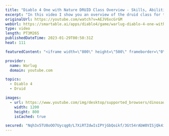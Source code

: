 ```yaml
---
title: "Diablo 4 One with Nature DRUID Class Overview - Skills, Abilities, New Mechanics! (More INFO)!"
excerpt: "In this video I show you an overview of the druid class for the upcoming open world ARPG, Diablo 4. We go over skills, abilites, ..."
originalUrl: https://youtube.com/watch?v=AEJV6xcGrGM
webUrl: https://smartable.ai/apps/diablo4/game/warlug-diablo-4-one-with-nature-druid-class-overview-skills-abilities-new-mechanics-more-info/
type: video
length: PT3M26S
publishedDateTime: 2023-01-29T00:50:31Z
heat: 111

featuredContent: "<iframe width=\"800\" height=\"500\" frameborder=\"0\" src=\"https://www.youtube.com/embed/AEJV6xcGrGM\" allow=\"accelerometer; autoplay; encrypted-media; gyroscope; picture-in-picture\" allowfullscreen></iframe>"

provider:
  name: Warlug
  domain: youtube.com

topics:
  - Diablo 4
  - Druid

images:
  - url: https://www.youtube.com/img/desktop/supported_browsers/dinosaur.png
    width: 1200
    height: 800
    isCached: true

secured: "Nqh3x5TU8oOO7Uycqg0/L7XiRTZdwIsIPYjGbQoikf/3Gt54rAbW8VISjQk4i3EmOUV+t5IswvzpHVWifqvEK+RG08sCBoa+2dgTnYUgGyqYH5RZjnZ3kLa09bN4pyy3BnSmjitQztp7cVPa9yOUaZeqk/YGE2o1JXSMB9jVv2TvNbK1uTxKHfr4K/nIlcsiK5WGialLeRlEyVNbgCUH7pPk6Js73ZhedpgFYUt9SI9ffDbLW2s+36F3k290fcIabqFOwNF7ODNQLtHYxaqEPWL9Bf1qqYNO5Sqvk7e2/pBHrYRYsUuIh7QS99VPiQJI3l8mwJdUMJjcWm/lxSacLlNwmdtR/OD2opg1W8WjblR9tqQdRe07gHaRyKafygb0zL420ba0ViJGypDvqrTcw5HBc7z1zVguSPXu+AaSsBg=;ZUIXWfJlYSIJZwHeyO2/Cg=="
---
```



